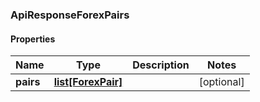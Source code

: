 ### ApiResponseForexPairs

#### Properties
Name | Type | Description | Notes
------------ | ------------- | ------------- | -------------
**pairs** | [**list[ForexPair]**](ForexPair.md) |  | [optional] 



